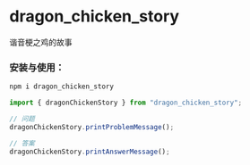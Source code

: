 # dragon_chicken_story
谐音梗之鸡的故事

### 安装与使用：

``` js
npm i dragon_chicken_story

import { dragonChickenStory } from "dragon_chicken_story";

// 问题  
dragonChickenStory.printProblemMessage();  

// 答案 
dragonChickenStory.printAnswerMessage(); 